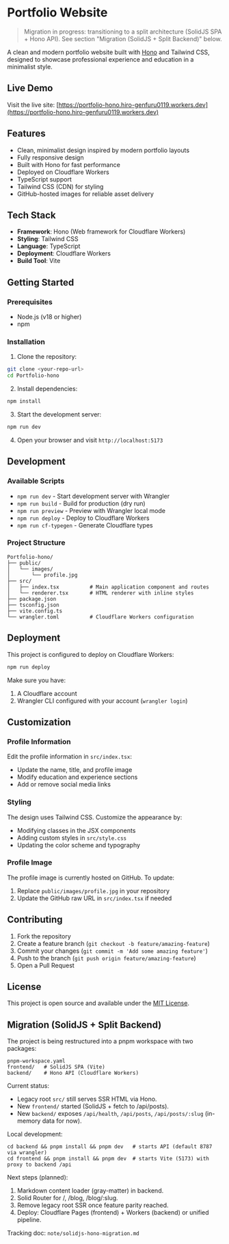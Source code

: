 # Portfolio Website

> Migration in progress: transitioning to a split architecture (SolidJS SPA + Hono API). See section "Migration (SolidJS + Split Backend)" below.

A clean and modern portfolio website built with [Hono](https://hono.dev/) and Tailwind CSS, designed to showcase professional experience and education in a minimalist style.

##  Live Demo

Visit the live site: [https://portfolio-hono.hiro-genfuru0119.workers.dev](https://portfolio-hono.hiro-genfuru0119.workers.dev)

##  Features

-  Clean, minimalist design inspired by modern portfolio layouts
-  Fully responsive design
-  Built with Hono for fast performance
-  Deployed on Cloudflare Workers
-  TypeScript support
-  Tailwind CSS (CDN) for styling
-  GitHub-hosted images for reliable asset delivery

## Tech Stack

- **Framework**: Hono (Web framework for Cloudflare Workers)
- **Styling**: Tailwind CSS
- **Language**: TypeScript
- **Deployment**: Cloudflare Workers
- **Build Tool**: Vite

## Getting Started

### Prerequisites

- Node.js (v18 or higher)
- npm

### Installation

1. Clone the repository:
```bash
git clone <your-repo-url>
cd Portfolio-hono
```

2. Install dependencies:
```bash
npm install
```

3. Start the development server:
```bash
npm run dev
```

4. Open your browser and visit `http://localhost:5173`

## Development

### Available Scripts

- `npm run dev` - Start development server with Wrangler
- `npm run build` - Build for production (dry run)
- `npm run preview` - Preview with Wrangler local mode
- `npm run deploy` - Deploy to Cloudflare Workers
- `npm run cf-typegen` - Generate Cloudflare types

### Project Structure

```
Portfolio-hono/
├── public/
│   └── images/
│       └── profile.jpg
├── src/
│   ├── index.tsx          # Main application component and routes
│   └── renderer.tsx       # HTML renderer with inline styles
├── package.json
├── tsconfig.json
├── vite.config.ts
└── wrangler.toml          # Cloudflare Workers configuration
```

## Deployment

This project is configured to deploy on Cloudflare Workers:

```bash
npm run deploy
```

Make sure you have:
1. A Cloudflare account
2. Wrangler CLI configured with your account (`wrangler login`)

## Customization

### Profile Information

Edit the profile information in `src/index.tsx`:
- Update the name, title, and profile image
- Modify education and experience sections
- Add or remove social media links

### Styling

The design uses Tailwind CSS. Customize the appearance by:
- Modifying classes in the JSX components
- Adding custom styles in `src/style.css`
- Updating the color scheme and typography

### Profile Image

The profile image is currently hosted on GitHub. To update:
1. Replace `public/images/profile.jpg` in your repository
2. Update the GitHub raw URL in `src/index.tsx` if needed

## Contributing

1. Fork the repository
2. Create a feature branch (`git checkout -b feature/amazing-feature`)
3. Commit your changes (`git commit -m 'Add some amazing feature'`)
4. Push to the branch (`git push origin feature/amazing-feature`)
5. Open a Pull Request

## License

This project is open source and available under the [MIT License](LICENSE).

## Migration (SolidJS + Split Backend)

The project is being restructured into a pnpm workspace with two packages:

```
pnpm-workspace.yaml
frontend/   # SolidJS SPA (Vite)
backend/    # Hono API (Cloudflare Workers)
```

Current status:
- Legacy root `src/` still serves SSR HTML via Hono.
- New `frontend/` started (SolidJS + fetch to /api/posts).
- New `backend/` exposes `/api/health`, `/api/posts`, `/api/posts/:slug` (in-memory data for now).

Local development:
```
cd backend && pnpm install && pnpm dev   # starts API (default 8787 via wrangler)
cd frontend && pnpm install && pnpm dev  # starts Vite (5173) with proxy to backend /api
```

Next steps (planned):
1. Markdown content loader (gray-matter) in backend.
2. Solid Router for /, /blog, /blog/:slug.
3. Remove legacy root SSR once feature parity reached.
4. Deploy: Cloudflare Pages (frontend) + Workers (backend) or unified pipeline.

Tracking doc: `note/solidjs-hono-migration.md`
